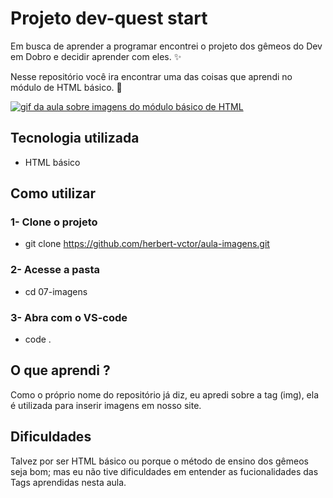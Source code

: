 # Projeto dev-quest start
Em busca de aprender a programar encontrei o projeto dos gêmeos do Dev em Dobro e decidir aprender com eles. ✨

Nesse repositório você ira encontrar uma das coisas que aprendi no módulo de HTML básico. 🚀

[<img src="./aula-imagens.gif" alt="gif da aula sobre imagens do módulo básico de HTML">](https://www.youtube.com/@DevemDobro)

## Tecnologia utilizada
- HTML básico

## Como utilizar
### 1- Clone o projeto
- git clone <https://github.com/herbert-vctor/aula-imagens.git>

### 2- Acesse a pasta
- cd 07-imagens

### 3- Abra com o VS-code
- code .

## O que aprendi ?
Como o próprio nome do repositório já diz, eu apredi sobre a tag (img), ela é utilizada para inserir imagens em nosso site.

## Dificuldades 
Talvez por ser HTML básico ou porque o método de ensino dos gêmeos seja bom; mas eu não tive dificuldades em entender as fucionalidades das Tags aprendidas nesta aula.